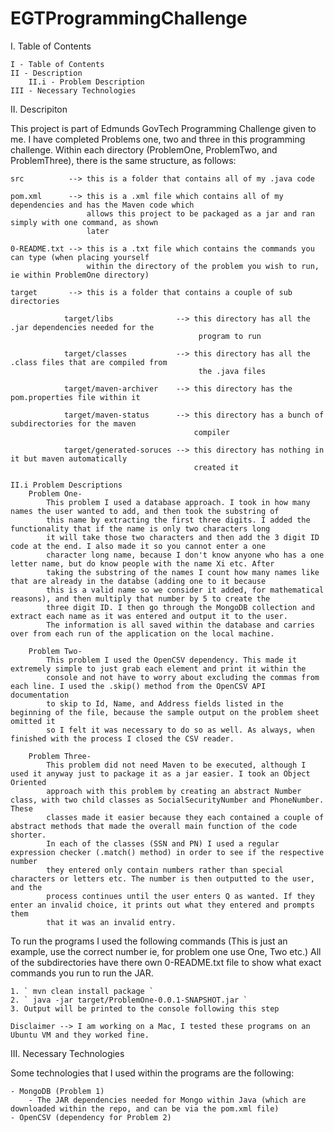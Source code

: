 # EGTProgrammingChallenge

I. Table of Contents 

    I - Table of Contents
    II - Description
        II.i - Problem Description
    III - Necessary Technologies


II. Descripiton

This project is part of Edmunds GovTech Programming Challenge given to me. I have completed Problems one, 
two and three in this programming challenge. Within each directory (ProblemOne, ProblemTwo, and 
ProblemThree), there is the same structure, as follows:
   
    src          --> this is a folder that contains all of my .java code
    
    pom.xml      --> this is a .xml file which contains all of my dependencies and has the Maven code which 
                     allows this project to be packaged as a jar and ran simply with one command, as shown 
                     later
    
    0-README.txt --> this is a .txt file which contains the commands you can type (when placing yourself 
                     within the directory of the problem you wish to run, ie within ProblemOne directory)
    
    target       --> this is a folder that contains a couple of sub directories
                    
                target/libs              --> this directory has all the .jar dependencies needed for the 
                                              program to run
    
                target/classes           --> this directory has all the .class files that are compiled from
                                              the .java files
            
                target/maven-archiver    --> this directory has the pom.properties file within it
    
                target/maven-status      --> this directory has a bunch of subdirectories for the maven 
                                             compiler

                target/generated-soruces --> this directory has nothing in it but maven automatically
                                             created it 

    II.i Problem Descriptions
        Problem One-
            This problem I used a database approach. I took in how many names the user wanted to add, and then took the substring of
            this name by extracting the first three digits. I added the functionality that if the name is only two characters long
            it will take those two characters and then add the 3 digit ID code at the end. I also made it so you cannot enter a one
            character long name, because I don't know anyone who has a one letter name, but do know people with the name Xi etc. After
            taking the substring of the names I count how many names like that are already in the databse (adding one to it because
            this is a valid name so we consider it added, for mathematical reasons), and then multiply that number by 5 to create the
            three digit ID. I then go through the MongoDB collection and extract each name as it was entered and output it to the user.
            The information is all saved within the database and carries over from each run of the application on the local machine.

        Problem Two-
            This problem I used the OpenCSV dependency. This made it extremely simple to just grab each element and print it within the
            console and not have to worry about excluding the commas from each line. I used the .skip() method from the OpenCSV API documentation
            to skip to Id, Name, and Address fields listed in the beginning of the file, because the sample output on the problem sheet omitted it
            so I felt it was necessary to do so as well. As always, when finished with the process I closed the CSV reader.

        Problem Three-
            This problem did not need Maven to be executed, although I used it anyway just to package it as a jar easier. I took an Object Oriented
            approach with this problem by creating an abstract Number class, with two child classes as SocialSecurityNumber and PhoneNumber. These
            classes made it easier because they each contained a couple of abstract methods that made the overall main function of the code shorter.
            In each of the classes (SSN and PN) I used a regular expression checker (.match() method) in order to see if the respective number
            they entered only contain numbers rather than special characters or letters etc. The number is then outputted to the user, and the 
            process continues until the user enters Q as wanted. If they enter an invalid choice, it prints out what they entered and prompts them
            that it was an invalid entry. 

To run the programs I used the following commands (This is just an example, use the correct number ie, for problem one use One, Two etc.)
All of the subdirectories have there own 0-README.txt file to show what exact commands you run to run the JAR.

    1. ` mvn clean install package `
    2. ` java -jar target/ProblemOne-0.0.1-SNAPSHOT.jar `
    3. Output will be printed to the console following this step

    Disclaimer --> I am working on a Mac, I tested these programs on an Ubuntu VM and they worked fine. 

III. Necessary Technologies

Some technologies that I used within the programs are the following:

    - MongoDB (Problem 1)
        - The JAR dependencies needed for Mongo within Java (which are downloaded within the repo, and can be via the pom.xml file)
    - OpenCSV (dependency for Problem 2)






